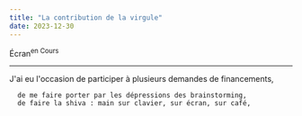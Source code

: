 ```yaml
---
title: "La contribution de la virgule"
date: 2023-12-30
---
```




Écran<sup>en Cours</sup>

----

J'ai eu l'occasion de participer à plusieurs demandes de financements, 

      de me faire porter par les dépressions des brainstorming, 
      de faire la shiva : main sur clavier, sur écran, sur café, 
